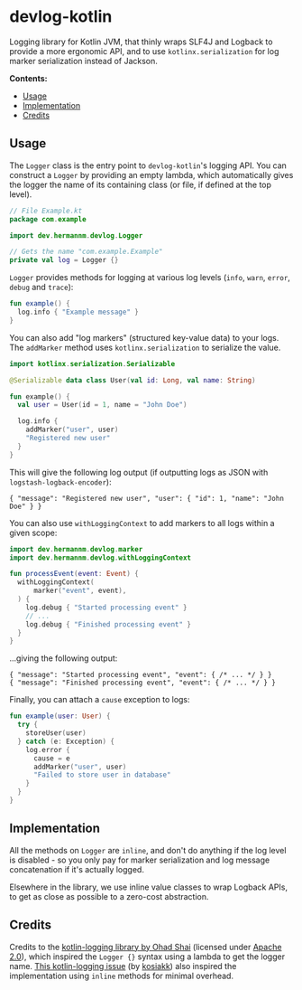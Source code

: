 # devlog-kotlin

Logging library for Kotlin JVM, that thinly wraps SLF4J and Logback to provide a more ergonomic API,
and to use `kotlinx.serialization` for log marker serialization instead of Jackson.

**Contents:**

- [Usage](#usage)
- [Implementation](#implementation)
- [Credits](#credits)

## Usage

The `Logger` class is the entry point to `devlog-kotlin`'s logging API. You can construct a `Logger`
by providing an empty lambda, which automatically gives the logger the name of its containing class
(or file, if defined at the top level).

```kotlin
// File Example.kt
package com.example

import dev.hermannm.devlog.Logger

// Gets the name "com.example.Example"
private val log = Logger {}
```

`Logger` provides methods for logging at various log levels (`info`, `warn`, `error`, `debug` and
`trace`):

```kotlin
fun example() {
  log.info { "Example message" }
}
```

You can also add "log markers" (structured key-value data) to your logs. The `addMarker` method
uses `kotlinx.serialization` to serialize the value.

```kotlin
import kotlinx.serialization.Serializable

@Serializable data class User(val id: Long, val name: String)

fun example() {
  val user = User(id = 1, name = "John Doe")

  log.info {
    addMarker("user", user)
    "Registered new user"
  }
}
```

This will give the following log output (if outputting logs as JSON with
`logstash-logback-encoder`):

```jsonc
{ "message": "Registered new user", "user": { "id": 1, "name": "John Doe" } }
```

You can also use `withLoggingContext` to add markers to all logs within a given scope:

```kotlin
import dev.hermannm.devlog.marker
import dev.hermannm.devlog.withLoggingContext

fun processEvent(event: Event) {
  withLoggingContext(
      marker("event", event),
  ) {
    log.debug { "Started processing event" }
    // ...
    log.debug { "Finished processing event" }
  }
}
```

...giving the following output:

```jsonc
{ "message": "Started processing event", "event": { /* ... */ } }
{ "message": "Finished processing event", "event": { /* ... */ } }
```

Finally, you can attach a `cause` exception to logs:

```kotlin
fun example(user: User) {
  try {
    storeUser(user)
  } catch (e: Exception) {
    log.error {
      cause = e
      addMarker("user", user)
      "Failed to store user in database"
    }
  }
}
```

## Implementation

All the methods on `Logger` are `inline`, and don't do anything if the log level is disabled - so
you only pay for marker serialization and log message concatenation if it's actually logged.

Elsewhere in the library, we use inline value classes to wrap Logback APIs, to get as close as
possible to a zero-cost abstraction.

## Credits

Credits to the [kotlin-logging library by Ohad Shai](https://github.com/oshai/kotlin-logging)
(licensed under [Apache 2.0](https://github.com/oshai/kotlin-logging/blob/master/LICENSE)), which
inspired the `Logger {}` syntax using a lambda to get the logger name.
[This kotlin-logging issue](https://github.com/oshai/kotlin-logging/issues/34) (by
[kosiakk](https://github.com/kosiakk)) also inspired the implementation using `inline` methods for
minimal overhead.
